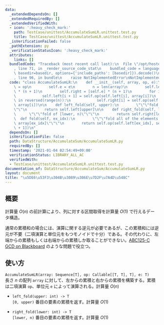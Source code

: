 ```yaml
---
data:
  _extendedDependsOn: []
  _extendedRequiredBy: []
  _extendedVerifiedWith:
  - icon: ':heavy_check_mark:'
    path: TestCase/unittest/AccumulateSumLR.unittest.test.py
    title: TestCase/unittest/AccumulateSumLR.unittest.test.py
  _isVerificationFailed: false
  _pathExtension: py
  _verificationStatusIcon: ':heavy_check_mark:'
  attributes:
    links: []
  bundledCode: "Traceback (most recent call last):\n  File \"/opt/hostedtoolcache/Python/3.10.6/x64/lib/python3.10/site-packages/onlinejudge_verify/documentation/build.py\"\
    , line 71, in _render_source_code_stat\n    bundled_code = language.bundle(stat.path,\
    \ basedir=basedir, options={'include_paths': [basedir]}).decode()\n  File \"/opt/hostedtoolcache/Python/3.10.6/x64/lib/python3.10/site-packages/onlinejudge_verify/languages/python.py\"\
    , line 96, in bundle\n    raise NotImplementedError\nNotImplementedError\n"
  code: "class AccumulateSumLR:\n    def __init__(self, array, op, e):\n        self.op\
    \ = op\n        self.e = e\n        n = len(array)\n        self.left = [self.e]\
    \ * (n + 1)\n        self.right = [self.e] * (n + 1)\n        for i in range(n):\n\
    \            self.left[i + 1] = self.op(self.left[i], array[i])\n        for i\
    \ in reversed(range(n)):\n            self.right[i] = self.op(self.right[i + 1],\
    \ array[i])\n\n    def left_fold(self, upper):\n        \"\"\"fold of [0, upper)\"\
    \"\"\n        return self.left[upper]\n\n    def right_fold(self, lower):\n  \
    \      \"\"\"fold of [lower, n)\"\"\"\n        return self.right[lower]\n\n  \
    \  def fold(self, ex_idx):\n        \"\"\"fold all of the elements except for\
    \ array[ex_idx]\"\"\"\n        return self.op(self.left[ex_idx], self.right[ex_idx\
    \ + 1])\n"
  dependsOn: []
  isVerificationFile: false
  path: DataStructure/AccumulateSum/AccumulateSumLR.py
  requiredBy: []
  timestamp: '2021-01-04 02:54:49+09:00'
  verificationStatus: LIBRARY_ALL_AC
  verifiedWith:
  - TestCase/unittest/AccumulateSumLR.unittest.test.py
documentation_of: DataStructure/AccumulateSum/AccumulateSumLR.py
layout: document
title: "\u5DE6\u53F3\u304B\u3089\u306E\u7D2F\u7A4D\u548C"
---
```


## 概要
計算量 $O(n)$ の前計算により、列に対する区間取得を計算量 $O(1)$ で行えるデータ構造。

通常の累積和の場合には、演算に関する逆元が必要であるが、この累積和には逆元が不要（二項演算と単位元をもつモノイドで十分）である。その代わりに、左端からの累積もしくは右端からの累積しか取ることができない。[ABC125-C GCD on Blackboard](https://atcoder.jp/contests/abc125/tasks/abc125_c) のような問題で役立つ。

## 使い方
`AccumulateSumLR(array: Sequence[T], op: Callable[[T, T], T], e: T)`  
長さ $n$ の配列 `array` に対して、左からの累積と右からの累積を構築する。累積は二項演算 `op`、単位元 `e` によって演算される。計算量 $O(n)$

- `left_fold(upper: int) -> T`  
`[0, upper)` 番目の要素の累積を返す。計算量 $O(1)$

- `right_fold(lower: int) -> T`  
`[lower, n)` 番目の要素の累積を返す。計算量 $O(1)$
